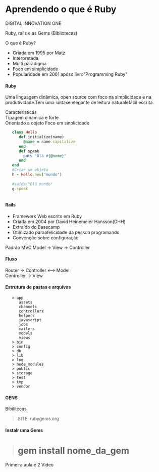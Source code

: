 # Aprendendo o que é Ruby
DIGITAL INNOVATION ONE 

Ruby, rails e as Gems (Bibliotecas)

O que é Ruby? 

- Criada em 1995 por Matz
- Interpretada
- Multi paradigma
- Foco em simplicidade
- Popularidade em 2001 apóso livro"Programming Ruby"


#### Ruby  
Uma linguagem dinâmica, open source com foco na simplicidade e na produtividade.Tem uma sintaxe elegante de leitura naturalefácil escrita.

Caracteristicas  
   Tipagem dinamica e forte  
   Orientado a objeto
   Foco em sinplicidade
   

```ruby
   class Hello
      def initialize(name)
        @name = name.capitalize
      end
      def speak
        puts "Olá #{@nome}"
      end
   end
   #Criar um objeto
   h - Hello.new("mundo")
   
   #saída:"Olá mundo"
   g.speak
   
```
   #### Rails
- Framework Web escrito em Ruby
- Criada em 2004 por David Heinemeier Hansson(DHH)
- Extraído do Basecamp
- Otimizado paraafelicidade da pessoa programando
- Convenção sobre configuração

Padrão MVC
Model -> View -> Controller

#### Fluxo
Router -> Controller <--> Model  
Controller -> View  
   
   
#### Estrutura de pastas e arquivos
```
   > app
      assets
      channels
      controllers
      helpers
      javascript
      jobs
      mailers
      models
      views
   > bin
   > config
   > db
   > lib
   > log
   > node_modules
   > public
   > storage
   > test
   > tmp
   > vendor
   ```
   
   #### GENS
   Bibilitecas
   
   > SITE: rubygems.org
   
   #### Instalr uma Gems
   
   > # gem install nome_da_gem
   
   Primeira aula e 2 Video
   
   
